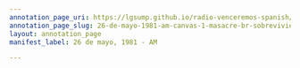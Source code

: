 ```yaml
---
annotation_page_uri: https://lgsump.github.io/radio-venceremos-spanish/annotations/26-de-mayo-1981-am-canvas-1-masacre-br-sobreviviente.json
annotation_page_slug: 26-de-mayo-1981-am-canvas-1-masacre-br-sobreviviente
layout: annotation_page
manifest_label: 26 de mayo, 1981 - AM

---
```

